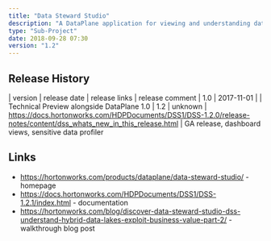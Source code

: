 ```yaml
---
title: "Data Steward Studio"
description: "A DataPlane application for viewing and understanding data assets, with supported data assets currently limited to Hive tables on clusters with Atlas and Ranger installed.  Supports viewing metadata associated with data assets (including properties, lineage, security policies and audit logs), profiling of data (with profiling performed by a background Spark process, with support for data summarisation, identifying sensitive/personal data and profiling user access to data), grouping of data assets into asset collections, taging and rating of data assets and collections and dashboard views of metadata by cluster and collection."
type: "Sub-Project"
date: 2018-09-28 07:30
version: "1.2"
---
```

## Release History

| version | release date | release links | release comment
| 1.0 | 2017-11-01 | | Technical Preview alongside DataPlane 1.0
| 1.2 | unknown | <https://docs.hortonworks.com/HDPDocuments/DSS1/DSS-1.2.0/release-notes/content/dss_whats_new_in_this_release.html> | GA release, dashboard views, sensitive data profiler

## Links

* <https://hortonworks.com/products/dataplane/data-steward-studio/> - homepage
* <https://docs.hortonworks.com/HDPDocuments/DSS1/DSS-1.2.1/index.html> - documentation
* <https://hortonworks.com/blog/discover-data-steward-studio-dss-understand-hybrid-data-lakes-exploit-business-value-part-2/> - walkthrough blog post